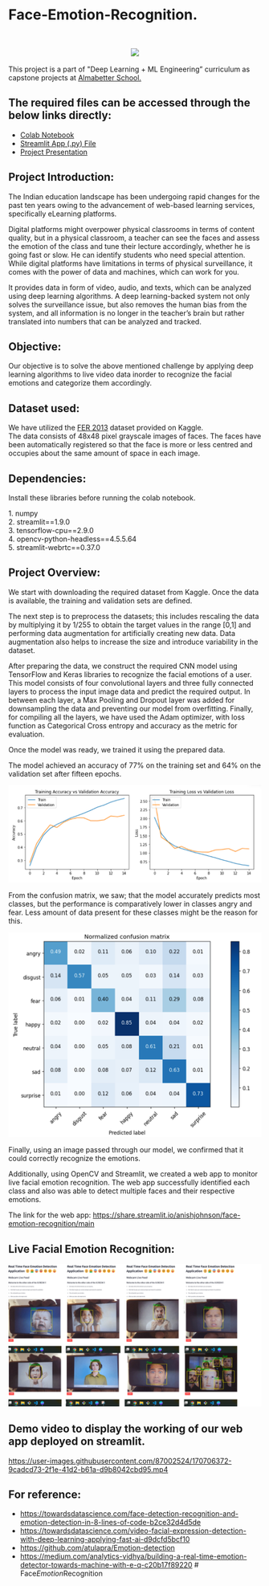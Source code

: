 # <h1>Face-Emotion-Recognition.</h1><br>
<p align="center">
<img src="https://github.com/anishjohnson/Face-Emotion-Recognition/blob/main/Images%20Used/github_cover_croped.jpg">
</p>

This project is a part of "Deep Learning + ML Engineering” curriculum as capstone projects at [Almabetter School.](https://www.almabetter.com/)<br>

## The required files can be accessed through the below links directly:
* [Colab Notebook](https://github.com/anishjohnson/Face-Emotion-Recognition/blob/f2e1968ebdf82ddccb5e42168d1fb48de44f9b1c/FER/Colab%20Notebook/Face_Emotion_Recognition_Anish_Johnson.ipynb)
* [Streamlit App (.py) File](https://github.com/anishjohnson/Face-Emotion-Recognition/blob/f2e1968ebdf82ddccb5e42168d1fb48de44f9b1c/streamlit_app.py)
* [Project Presentation](https://github.com/anishjohnson/Face-Emotion-Recognition/blob/f2e1968ebdf82ddccb5e42168d1fb48de44f9b1c/Project%20Presentation/Face%20Emotion%20Recognition%20Presentation.pdf)



## Project Introduction:<br>
<p>The Indian education landscape has been undergoing rapid changes for the past ten years owing to the advancement of web-based learning services, specifically eLearning platforms.</p>

<p>Digital platforms might overpower physical classrooms in terms of content quality, but in a physical classroom, a teacher can see the faces and assess the emotion of the class and tune their lecture accordingly, whether he is going fast or slow. He can identify students who need special attention.
While digital platforms have limitations in terms of physical surveillance, it comes with the power of data and machines, which can work for you.</p>

<p>It provides data in form of video, audio, and texts, which can be analyzed using deep learning algorithms. A deep learning-backed system not only solves the surveillance issue, but also removes the human bias from the system, and all information is no longer in the teacher’s brain but rather translated into numbers that can be analyzed and tracked.</p>

## Objective:<br>
Our objective is to solve the above mentioned challenge by applying deep learning algorithms to live video data inorder to recognize the facial emotions and categorize them accordingly.

## Dataset used:<br>
We have utilized the [FER 2013](https://www.kaggle.com/datasets/msambare/fer2013) dataset provided on Kaggle.<br>
The data consists of 48x48 pixel grayscale images of faces. The faces have been automatically registered so that the face is more or less centred and occupies about the same amount of space in each image.<br>

## Dependencies:<br>
<p> Install these libraries before running the colab notebook.</p>
1. numpy<br>
2. streamlit==1.9.0<br>
3. tensorflow-cpu==2.9.0<br>
4. opencv-python-headless==4.5.5.64<br>
5. streamlit-webrtc==0.37.0<br>

## Project Overview:<br>
<p>We start with downloading the required dataset from Kaggle. Once the data is available, the training and validation sets are defined.</p>

<p>The next step is to preprocess the datasets; this includes rescaling the data by multiplying it by 1/255 to obtain the target values in the range [0,1] and performing data augmentation for artificially creating new data. Data augmentation also helps to increase the size and introduce variability in the dataset.</p>

<p>After preparing the data, we construct the required CNN model using TensorFlow and Keras libraries to recognize the facial emotions of a user. This model consists of four convolutional layers and three fully connected layers to process the input image data and predict the required output. In between each layer, a Max Pooling and Dropout layer was added for downsampling the data and preventing our model from overfitting. Finally, for compiling all the layers, we have used the Adam optimizer, with loss function as Categorical Cross entropy and accuracy as the metric for evaluation.</p>

<p>Once the model was ready, we trained it using the prepared data.</p>

<p>The model achieved an accuracy of 77% on the training set and 64% on the validation set after fifteen epochs.</p>
<img src='https://github.com/anishjohnson/Face-Emotion-Recognition/blob/main/Images%20Used/loss%20%26%20accuracy.png'>

<p>From the confusion matrix, we saw; that the model accurately predicts most classes, but the performance is comparatively lower in classes angry and fear. Less amount of data present for these classes might be the reason for this.</p>
<img src='https://github.com/anishjohnson/Face-Emotion-Recognition/blob/main/Images%20Used/confusion%20matrix.png'>

<p>Finally, using an image passed through our model, we confirmed that it could correctly recognize the emotions.</p>

<p>Additionally, using OpenCV and Streamlit, we created a web app to monitor live facial emotion recognition. The web app successfully identified each class and also was able to detect multiple faces and their respective emotions.</p>

The link for the web app: https://share.streamlit.io/anishjohnson/face-emotion-recognition/main

## Live Facial Emotion Recognition:
<img src='https://github.com/anishjohnson/Face-Emotion-Recognition/blob/main/Images%20Used/face_detect.png'>

## Demo video to display the working of our web app deployed on streamlit.

https://user-images.githubusercontent.com/87002524/170706372-9cadcd73-2f1e-41d2-b61a-d9b8042cbd95.mp4


## For reference:<br>
* https://towardsdatascience.com/face-detection-recognition-and-emotion-detection-in-8-lines-of-code-b2ce32d4d5de
* https://towardsdatascience.com/video-facial-expression-detection-with-deep-learning-applying-fast-ai-d9dcfd5bcf10
* https://github.com/atulapra/Emotion-detection
* https://medium.com/analytics-vidhya/building-a-real-time-emotion-detector-towards-machine-with-e-q-c20b17f89220
#   F a c e _ E m o t i o n _ R e c o g n i t i o n 
 
 